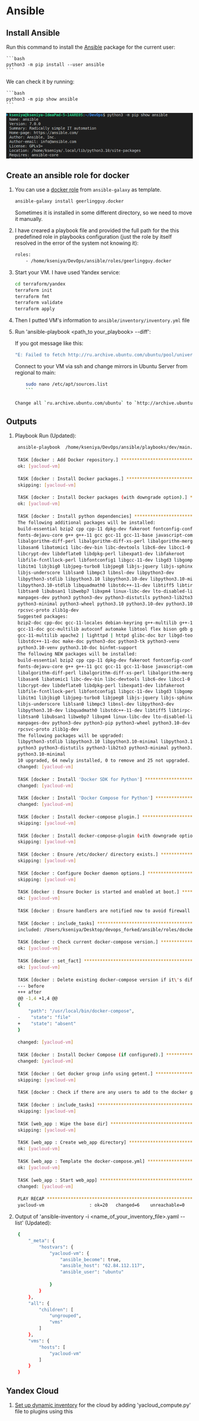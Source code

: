 # Ansible

## Install Ansible

Run this command to install the [Ansible](https://docs.ansible.com/ansible/latest/installation_guide/intro_installation.html) package for the current user:

    ```bash
    python3 -m pip install --user ansible
    ```

We can check it by running:

    ```bash
    python3 -m pip show ansible
    ```
![Ansible](../images/ansible.png)

## Create an ansible role for docker

1. You can use a [docker role](https://github.com/geerlingguy/ansible-role-docker) from `ansible-galaxy` as template.

    ```bash
    ansible-galaxy install geerlingguy.docker
    ```  
    Sometimes it is installed in some different directory, so we need to move it manually.

1. I have creared a playbook file and provided the full path for the this predefined role in playbooks configuration (just the role by itself resolved in the error of the system not knowing it):

    ```bash
    roles: 
        - /home/kseniya/DevOps/ansible/roles/geerlingguy.docker
    ```

1. Start your VM. I have used Yandex service:
    ```bash
    cd terraform/yandex
    terraform init
    terraform fmt
    terraform validate
    terraform apply
    ```

1. Then I putted VM's information to `ansible/inventory/inventory.yml` file  
1. Run 'ansible-playbook <path_to your_playbook> --diff':

    If you got message like this:

    ```bash
    "E: Failed to fetch http://ru.archive.ubuntu.com/ubuntu/pool/universe/a/apt/apt-transport-https_2.4.7_all.deb  404  Not Found [IP: some_ip]"
    ```

    Connect to your VM via ssh and change mirrors in Ubuntu Server from regional to main:

    ```bash
        sudo nano /etc/apt/sources.list
        ```

    Change all `ru.archive.ubuntu.com/ubuntu` to `http://archive.ubuntu.com/ubuntu`

## Outputs

1. Playbook Run (Updated):

   ```sh
    ansible-playbook  /home/kseniya/DevOps/ansible/playbooks/dev/main.yaml -i /home/kseniya/DevOps/ansible/inventory --diff

    TASK [docker : Add Docker repository.] **********************************************
    ok: [yacloud-vm]

    TASK [docker : Install Docker packages.] ********************************************
    skipping: [yacloud-vm]

    TASK [docker : Install Docker packages (with downgrade option).] ********************
    ok: [yacloud-vm]

    TASK [docker : Install python dependencies] *****************************************
    The following additional packages will be installed:
    build-essential bzip2 cpp cpp-11 dpkg-dev fakeroot fontconfig-config
    fonts-dejavu-core g++ g++-11 gcc gcc-11 gcc-11-base javascript-common
    libalgorithm-diff-perl libalgorithm-diff-xs-perl libalgorithm-merge-perl
    libasan6 libatomic1 libc-dev-bin libc-devtools libc6-dev libcc1-0
    libcrypt-dev libdeflate0 libdpkg-perl libexpat1-dev libfakeroot
    libfile-fcntllock-perl libfontconfig1 libgcc-11-dev libgd3 libgomp1 libisl23
    libitm1 libjbig0 libjpeg-turbo8 libjpeg8 libjs-jquery libjs-sphinxdoc
    libjs-underscore liblsan0 libmpc3 libnsl-dev libpython3-dev
    libpython3-stdlib libpython3.10 libpython3.10-dev libpython3.10-minimal
    libpython3.10-stdlib libquadmath0 libstdc++-11-dev libtiff5 libtirpc-dev
    libtsan0 libubsan1 libwebp7 libxpm4 linux-libc-dev lto-disabled-list make
    manpages-dev python3 python3-dev python3-distutils python3-lib2to3
    python3-minimal python3-wheel python3.10 python3.10-dev python3.10-minimal
    rpcsvc-proto zlib1g-dev
    Suggested packages:
    bzip2-doc cpp-doc gcc-11-locales debian-keyring g++-multilib g++-11-multilib
    gcc-11-doc gcc-multilib autoconf automake libtool flex bison gdb gcc-doc
    gcc-11-multilib apache2 | lighttpd | httpd glibc-doc bzr libgd-tools
    libstdc++-11-doc make-doc python3-doc python3-tk python3-venv
    python3.10-venv python3.10-doc binfmt-support
    The following NEW packages will be installed:
    build-essential bzip2 cpp cpp-11 dpkg-dev fakeroot fontconfig-config
    fonts-dejavu-core g++ g++-11 gcc gcc-11 gcc-11-base javascript-common
    libalgorithm-diff-perl libalgorithm-diff-xs-perl libalgorithm-merge-perl
    libasan6 libatomic1 libc-dev-bin libc-devtools libc6-dev libcc1-0
    libcrypt-dev libdeflate0 libdpkg-perl libexpat1-dev libfakeroot
    libfile-fcntllock-perl libfontconfig1 libgcc-11-dev libgd3 libgomp1 libisl23
    libitm1 libjbig0 libjpeg-turbo8 libjpeg8 libjs-jquery libjs-sphinxdoc
    libjs-underscore liblsan0 libmpc3 libnsl-dev libpython3-dev
    libpython3.10-dev libquadmath0 libstdc++-11-dev libtiff5 libtirpc-dev
    libtsan0 libubsan1 libwebp7 libxpm4 linux-libc-dev lto-disabled-list make
    manpages-dev python3-dev python3-pip python3-wheel python3.10-dev
    rpcsvc-proto zlib1g-dev
    The following packages will be upgraded:
    libpython3-stdlib libpython3.10 libpython3.10-minimal libpython3.10-stdlib
    python3 python3-distutils python3-lib2to3 python3-minimal python3.10
    python3.10-minimal
    10 upgraded, 64 newly installed, 0 to remove and 25 not upgraded.
    changed: [yacloud-vm]

    TASK [docker : Install 'Docker SDK for Python'] *************************************
    changed: [yacloud-vm]

    TASK [docker : Install 'Docker Compose for Python'] *********************************
    changed: [yacloud-vm]

    TASK [docker : Install docker-compose plugin.] **************************************
    skipping: [yacloud-vm]

    TASK [docker : Install docker-compose-plugin (with downgrade option).] **************
    skipping: [yacloud-vm]

    TASK [docker : Ensure /etc/docker/ directory exists.] *******************************
    skipping: [yacloud-vm]

    TASK [docker : Configure Docker daemon options.] ************************************
    skipping: [yacloud-vm]

    TASK [docker : Ensure Docker is started and enabled at boot.] ***********************
    ok: [yacloud-vm]

    TASK [docker : Ensure handlers are notified now to avoid firewall conflicts.] *******

    TASK [docker : include_tasks] *******************************************************
    included: /Users/kseniya/Desktop/devops_forked/ansible/roles/docker/tasks/docker-compose.yml for yacloud-vm

    TASK [docker : Check current docker-compose version.] *******************************
    ok: [yacloud-vm]

    TASK [docker : set_fact] ************************************************************
    ok: [yacloud-vm]

    TASK [docker : Delete existing docker-compose version if it\'s different.] ***********
    --- before
    +++ after
    @@ -1,4 +1,4 @@
    {
        "path": "/usr/local/bin/docker-compose",
    -    "state": "file"
    +    "state": "absent"
    }

    changed: [yacloud-vm]

    TASK [docker : Install Docker Compose (if configured).] *****************************
    changed: [yacloud-vm]

    TASK [docker : Get docker group info using getent.] *********************************
    skipping: [yacloud-vm]

    TASK [docker : Check if there are any users to add to the docker group.] ************

    TASK [docker : include_tasks] *******************************************************
    skipping: [yacloud-vm]

    TASK [web_app : Wipe the base dir] **************************************************
    skipping: [yacloud-vm]

    TASK [web_app : Create web_app directory] *******************************************
    ok: [yacloud-vm]

    TASK [web_app : Template the docker-compose.yml] ************************************
    ok: [yacloud-vm]

    TASK [web_app : Start web_app] ******************************************************
    changed: [yacloud-vm]

    PLAY RECAP **************************************************************************
    yacloud-vm                 : ok=20   changed=6    unreachable=0    failed=0    skipped=12   rescued=0    ignored=0
   ```

1. Output of 'ansible-inventory -i <name_of_your_inventory_file>.yaml --list' (Updated):

   ```sh
    {
        "_meta": {
            "hostvars": {
                "yacloud-vm": {
                    "ansible_become": true,
                    "ansible_host": "62.84.112.117",
                    "ansible_user": "ubuntu"
                    
                }
            }
        },
        "all": {
            "children": [
                "ungrouped",
                "vms"
            ]
        },
        "vms": {
            "hosts": [
                "yacloud-vm"
            ]
        }
    }
   ```

## Yandex Cloud

1. [Set up dynamic inventory](https://github.com/rodion-goritskov/yacloud_compute) for the cloud by adding 'yacloud_compute.py' file to plugins using this 
